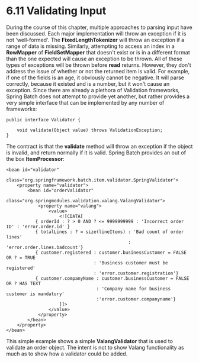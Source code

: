 # 6.11 Validating Input #

During the course of this chapter, multiple approaches to parsing input have been discussed. Each major implementation will throw an exception if it is not 'well-formed'. The **FixedLengthTokenizer** will throw an exception if a range of data is missing. Similarly, attempting to access an index in a **RowMapper** of **FieldSetMapper** that doesn't exist or is in a different format than the one expected will cause an exception to be thrown. All of these types of exceptions will be thrown before **read** returns. However, they don't address the issue of whether or not the returned item is valid. For example, if one of the fields is an age, it obviously cannot be negative. It will parse correctly, because it existed and is a number, but it won't cause an exception. Since there are already a plethora of Validation frameworks, Spring Batch does not attempt to provide yet another, but rather provides a very simple interface that can be implemented by any number of frameworks:

	public interface Validator {
	
	    void validate(Object value) throws ValidationException;
	}

The contract is that the **validate** method will throw an exception if the object is invalid, and return normally if it is valid. Spring Batch provides an out of the box **ItemProcessor**:

<bean class="org.springframework.batch.item.validator.ValidatingItemProcessor">
    <property name="validator" ref="validator" />
</bean>

	<bean id="validator"
	      class="org.springframework.batch.item.validator.SpringValidator">
	    <property name="validator">
	        <bean id="orderValidator"
	              class="org.springmodules.validation.valang.ValangValidator">
	            <property name="valang">
	                <value>
	                    <![CDATA[
	           { orderId : ? > 0 AND ? <= 9999999999 : 'Incorrect order ID' : 'error.order.id' }
	           { totalLines : ? = size(lineItems) : 'Bad count of order lines'
	                                              : 'error.order.lines.badcount'}
	           { customer.registered : customer.businessCustomer = FALSE OR ? = TRUE
	                                 : 'Business customer must be registered'
	                                 : 'error.customer.registration'}
	           { customer.companyName : customer.businessCustomer = FALSE OR ? HAS TEXT
	                                  : 'Company name for business customer is mandatory'
	                                  :'error.customer.companyname'}
	                    ]]>
	                </value>
	            </property>
	        </bean>
	    </property>
	</bean>

This simple example shows a simple **ValangValidator** that is used to validate an order object. The intent is not to show Valang functionality as much as to show how a validator could be added.